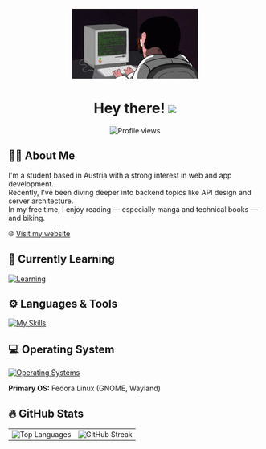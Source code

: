<p align="center">
  <img src="coding.gif" width="250" alt="Coding animation"/>
</p>

<h1 align="center">Hey there! <img src="https://media.giphy.com/media/hvRJCLFzcasrR4ia7z/giphy.gif" width="30"/></h1>

<p align="center">
  <img src="https://komarev.com/ghpvc/?username=wautischer&style=flat-square&color=green" alt="Profile views"/>
</p>

## 👨‍💻 About Me

I'm a student based in Austria with a strong interest in web and app development.  
Recently, I've been diving deeper into backend topics like API design and server architecture.  
In my free time, I enjoy reading — especially manga and technical books — and biking.

🌐 [Visit my website](https://www.wautischer.com)


## 🧠 Currently Learning

[![Learning](https://skillicons.dev/icons?i=nextjs,rust&theme=light)](https://skillicons.dev)


## ⚙️ Languages & Tools

[![My Skills](https://skillicons.dev/icons?i=java,kotlin,nodejs,javascript,typescript,react,python,cpp,arduino,docker,idea,vscode,androidstudio,ubuntu,mysql,git,github&theme=light)](https://skillicons.dev)


## 💻 Operating System

[![Operating Systems](https://skillicons.dev/icons?i=linux&theme=light)](https://skillicons.dev)

**Primary OS:** Fedora Linux (GNOME, Wayland)


## 🔥 GitHub Stats

<table>
  <tr>
    <td>
      <img src="https://github-readme-stats.vercel.app/api/top-langs/?username=wautischer&layout=compact&theme=vision-friendly-dark" alt="Top Languages" width="400"/>
    </td>
    <td>
      <img src="http://github-readme-streak-stats.herokuapp.com?user=wautischer&theme=dark&background=000000" alt="GitHub Streak" width="555"/>
    </td>
  </tr>
</table>

